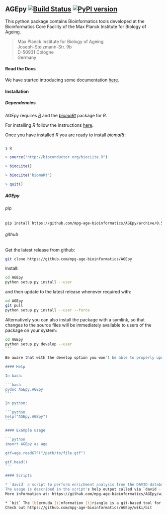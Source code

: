 ## AGEpy [![Build Status](https://travis-ci.org/mpg-age-bioinformatics/AGEpy.svg?branch=master)](https://travis-ci.org/mpg-age-bioinformatics/AGEpy) [![PyPI version](https://badge.fury.io/py/AGEpy.svg)](https://badge.fury.io/py/AGEpy)


This python package contains Bioinformatics tools developed at the
Bioinformatics Core Facility of the Max Planck Institute for Biology of Ageing.

> Max Planck Institute for Biology of Ageing  
> Joseph-Stelzmann-Str. 9b  
> D-50931 Cologne  
> Germany

#### Read the Docs

We have started introducing some documentation [here]( https://github.com/mpg-age-bioinformatics/AGEpy/wiki).


#### Installation

##### Dependencies

AGEpy requires *[R](https://www.r-project.org)* and the *[biomaRt](https://bioconductor.org/packages/release/bioc/html/biomaRt.html)* package for *R*.

For installing *R* follow the instructions [here](https://www.r-project.org).

Once you have installed *R* you are ready to install *biomaRt*:

```R

$ R

> source("http://bioconductor.org/biocLite.R") 

> biocLite()

> biocLite("biomaRt") 

> quit()

```

##### AGEpy

###### pip

```bash
pip install https://github.com/mpg-age-bioinformatics/AGEpy/archive/0.5.0.tar.gz --user
```

###### github

Get the latest release from github:

```bash
git clone https://github.com/mpg-age-bioinformatics/AGEpy
```

Install:

```bash
cd AGEpy
python setup.py install --user
```

and then update to the latest release whenever required with:

```bash
cd AGEpy
git pull
python setup.py install --user --force

```

Alternatively you can also install the package with a symlink, so that changes
to the source files will be immediately available to users of the package on
your system:

````bash
cd AGEpy
python setup.py develop --user
```

Be aware that with the develop option you won't be able to properly update once new scripts are added.

#### Help

In bash:

```bash
pydoc AGEpy.AGEpy
```

In python:

```python
help("AGEpy.AGEpy")
```

#### Example usage

```python
import AGEpy as age

gtf=age.readGTF("/path/to/file.gtf")

gtf.head()
```

#### Scripts

* `david` a script to perform enrichment analysis from the DAVID database.
The usage is described in the script's help output called via `david --help`.
More information at: https://github.com/mpg-age-bioinformatics/AGEpy/wiki/david

* `bit` The [b]ermuda [i]nformation [t]riangle is a git-based tool for the management of code and data.
Check out https://github.com/mpg-age-bioinformatics/AGEpy/wiki/bit

